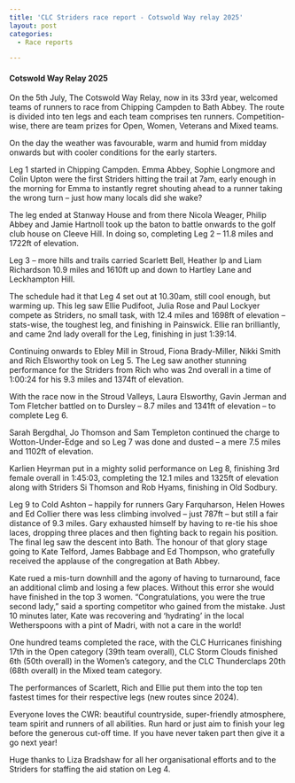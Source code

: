 ```yaml
---
title: 'CLC Striders race report - Cotswold Way relay 2025'
layout: post
categories:
  - Race reports

---
```


#### Cotswold Way Relay 2025 

On the 5th July, The Cotswold Way Relay, now in its 33rd year, welcomed teams of runners to race from Chipping Campden to Bath Abbey. The route is divided into ten legs and each team comprises ten runners. Competition-wise, there are team prizes for Open, Women, Veterans and Mixed teams.

On the day the weather was favourable, warm and humid from midday onwards but with cooler conditions for the early starters.

Leg 1 started in Chipping Campden. Emma Abbey, Sophie Longmore and Colin Upton were the first Striders hitting the trail at 7am, early enough in the morning for Emma to instantly regret shouting ahead to a runner taking the wrong turn – just how many locals did she wake?

The leg ended at Stanway House and from there Nicola Weager, Philip Abbey and Jamie Hartnoll took up the baton to battle onwards to the golf club house on Cleeve Hill. In doing so, completing Leg 2 – 11.8 miles and 1722ft of elevation.

Leg 3 – more hills and trails carried Scarlett Bell, Heather Ip and Liam Richardson 10.9 miles and 1610ft up and down to Hartley Lane and Leckhampton Hill.

The schedule had it that Leg 4 set out at 10.30am, still cool enough, but warming up. This leg saw Ellie Pudifoot, Julia Rose and Paul Lockyer compete as Striders, no small task, with 12.4 miles and 1698ft of elevation – stats-wise, the toughest leg, and finishing in Painswick. Ellie ran brilliantly, and came 2nd lady overall for the Leg, finishing in just 1:39:14.

Continuing onwards to Ebley Mill in Stroud, Fiona Brady-Miller, Nikki Smith and Rich Elsworthy took on Leg 5. The Leg saw another stunning performance for the Striders from Rich who was 2nd overall in a time of 1:00:24 for his 9.3 miles and 1374ft of elevation.

With the race now in the Stroud Valleys, Laura Elsworthy, Gavin Jerman and Tom Fletcher battled on to Dursley – 8.7 miles and 1341ft of elevation – to complete Leg 6.

Sarah Bergdhal, Jo Thomson and Sam Templeton continued the charge to Wotton-Under-Edge and so Leg 7 was done and dusted – a mere 7.5 miles and 1102ft of elevation.

Karlien Heyrman put in a mighty solid performance on Leg 8, finishing 3rd female overall in 1:45:03, completing the 12.1 miles and 1325ft of elevation along with Striders Si Thomson and Rob Hyams, finishing in Old Sodbury.

Leg 9 to Cold Ashton – happily for runners Gary Farquharson, Helen Howes and Ed Collier there was less climbing involved – just 787ft – but still a fair distance of 9.3 miles. Gary exhausted himself by having to re-tie his shoe laces, dropping three places and then fighting back to regain his position. 
The final leg saw the descent into Bath. The honour of that glory stage going to Kate Telford, James Babbage and Ed Thompson, who gratefully received the applause of the congregation at Bath Abbey.

Kate rued a mis-turn downhill and the agony of having to turnaround, face an additional climb and losing a few places. Without this error she would have finished in the top 3 women. “Congratulations, you were the true second lady,” said a sporting competitor who gained from the mistake. Just 10 minutes later, Kate was recovering and ‘hydrating’ in the local Wetherspoons with a pint of Madri, with not a care in the world!

One hundred teams completed the race, with the CLC Hurricanes finishing 17th in the Open category (39th team overall), CLC Storm Clouds finished 6th (50th overall) in the Women’s category, and the CLC Thunderclaps 20th (68th overall) in the Mixed team category.

The performances of Scarlett, Rich and Ellie put them into the top ten fastest times for their respective legs (new routes since 2024).

Everyone loves the CWR: beautiful countryside, super-friendly atmosphere, team spirit and runners of all abilities. Run hard or just aim to finish your leg before the generous cut-off time. If you have never taken part then give it a go next year!

Huge thanks to Liza Bradshaw for all her organisational efforts and to the Striders for staffing the aid station on Leg 4.

